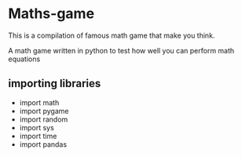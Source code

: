 # Maths-game
<div> This is a compilation of famous math game that make you think.</div>
<p>A math game written in python to test how well you can perform math equations</p>
<h2>importing libraries</h2>
<ul>
<li>import math</li>
<li>import pygame </li>
<li>import random </li>
 <li>import sys </li>
 <li>import time </li>
 <li>import pandas </li>
 </ul>


